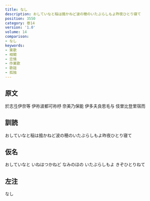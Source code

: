 ```yaml
---
title: なし
description: おしていなと稲は搗かねど波の穂のいたぶらしもよ昨夜ひとり寝て
position: 3550
category: 巻14
version: '1.0'
volume: 14
comparison:
- なし
keywords:
- 東歌
- 相聞
- 恋情
- 作業歌
- 歌謡
- 孤独
---
```


## 原文

於志弖伊奈等 伊祢波都可祢杼 奈美乃保能 伊多夫良思毛与 伎曽比登里宿而

## 訓読

おしていなと稲は搗かねど波の穂のいたぶらしもよ昨夜ひとり寝て

## 仮名

おしていなと いねはつかねど なみのほの いたぶらしもよ きぞひとりねて

## 左注

なし
